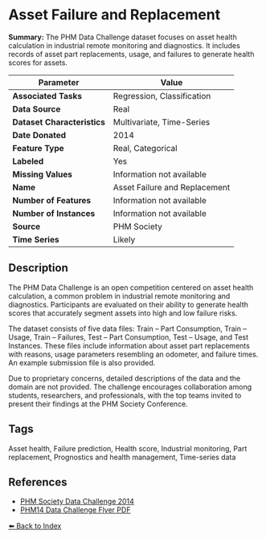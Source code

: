 # Asset Failure and Replacement

**Summary:** The PHM Data Challenge dataset focuses on asset health calculation in industrial remote monitoring and diagnostics. It includes records of asset part replacements, usage, and failures to generate health scores for assets.

| Parameter | Value |
| --- | --- |
| **Associated Tasks** | Regression, Classification |
| **Data Source** | Real |
| **Dataset Characteristics** | Multivariate, Time-Series |
| **Date Donated** | 2014 |
| **Feature Type** | Real, Categorical |
| **Labeled** | Yes |
| **Missing Values** | Information not available |
| **Name** | Asset Failure and Replacement |
| **Number of Features** | Information not available |
| **Number of Instances** | Information not available |
| **Source** | PHM Society |
| **Time Series** | Likely |

## Description

The PHM Data Challenge is an open competition centered on asset health calculation, a common problem in industrial remote monitoring and diagnostics. Participants are evaluated on their ability to generate health scores that accurately segment assets into high and low failure risks.

The dataset consists of five data files: Train – Part Consumption, Train – Usage, Train – Failures, Test – Part Consumption, Test – Usage, and Test Instances. These files include information about asset part replacements with reasons, usage parameters resembling an odometer, and failure times. An example submission file is also provided.

Due to proprietary concerns, detailed descriptions of the data and the domain are not provided. The challenge encourages collaboration among students, researchers, and professionals, with the top teams invited to present their findings at the PHM Society Conference.

## Tags

Asset health, Failure prediction, Health score, Industrial monitoring, Part replacement, Prognostics and health management, Time-series data

## References

- [PHM Society Data Challenge 2014](https://phmsociety.org/conference/annual-conference-of-the-phm-society/annual-conference-of-the-prognostics-and-health-management-society-2014/phm-data-challenge-2/)
- [PHM14 Data Challenge Flyer PDF](https://phmsociety.org/wp-content/uploads/2014/03/PHM14DataChallenge.pdf)

[⬅️ Back to Index](../README.md)
